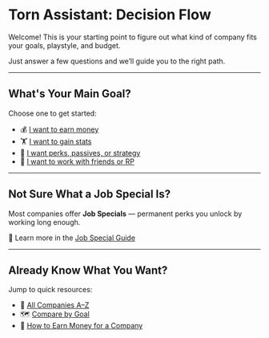 # Torn Assistant: Decision Flow

Welcome! This is your starting point to figure out what kind of company fits your goals, playstyle, and budget.

Just answer a few questions and we’ll guide you to the right path.

---

## What's Your Main Goal?

Choose one to get started:

- 💰 [I want to earn money](./goal_profit.md)
- 🏋️ [I want to gain stats](./goal_stats.md)
- 🎯 [I want perks, passives, or strategy](./goal_strategy.md)
- 💬 [I want to work with friends or RP](./goal_social.md)

---

## Not Sure What a Job Special Is?

Most companies offer **Job Specials** — permanent perks you unlock by working long enough.

🧠 Learn more in the [Job Special Guide](../company_profiles/job_specials.md)

---

## Already Know What You Want?

Jump to quick resources:

- 📂 [All Companies A–Z](../company_profiles/index.md)
- 🗺️ [Compare by Goal](../output/recommendations.md)
- 🧾 [How to Earn Money for a Company](./budget_advice.md)
